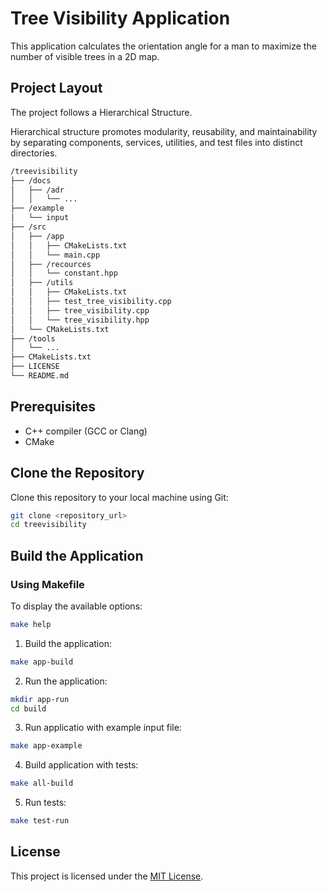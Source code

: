 # Tree Visibility Application

This application calculates the orientation angle for a man to maximize the number of visible trees in a 2D map.

## Project Layout

The project follows a Hierarchical Structure.

Hierarchical structure promotes modularity, reusability, and maintainability by separating components, services, utilities, and test files into distinct directories.

```markdown
/treevisibility
├── /docs
│   ├── /adr
│   │   └── ...
├── /example
│   └── input
├── /src
│   ├── /app
│   │   ├── CMakeLists.txt
│   │   └── main.cpp
│   ├── /recources
│   │   └── constant.hpp
│   ├── /utils
│   │   ├── CMakeLists.txt
│   │   ├── test_tree_visibility.cpp
│   │   ├── tree_visibility.cpp
│   │   └── tree_visibility.hpp
│   └── CMakeLists.txt
├── /tools
│   └── ...
├── CMakeLists.txt
├── LICENSE
└── README.md
```

## Prerequisites

- C++ compiler (GCC or Clang)
- CMake

## Clone the Repository

Clone this repository to your local machine using Git:

```bash
git clone <repository_url>
cd treevisibility
```

## Build the Application

### Using Makefile

To display the available options:

```bash
make help
```

1. Build the application:

```bash
make app-build
```

2. Run the application:

```bash
mkdir app-run
cd build
```

3. Run applicatio with example input file:

```bash
make app-example
```

4. Build application with tests:

```bash
make all-build
```

5. Run tests:

```bash
make test-run
```

## License

This project is licensed under the [MIT License](LICENSE).
